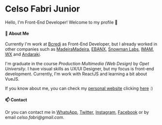 # Celso Fabri Junior

Hello, I'm Front-End Developer! Welcome to my profile :space_invader:

#### :fox_face: About Me
Currently I'm work at [Bcredi](https://www.bcredi.com.br/) as Front-End Developer, but I already worked in other companies such as [MadeiraMadeira](https://www.madeiramadeira.com.br/), [EBANX](https://ebanx.com/br), [Snowman Labs](https://snowmanlabs.com.br), [IMAM](https://imam.ag), [WX](https://agenciawx.com.br) and [Andaraki](https://andaraki.com.br). 

I'm graduate in the course _Production Multimedia (Web Design)_ by _Opet University_. I have visual skills as UX/UI Designer, but my focus is front-end development. Currently, I'm work with ReactJS and learning a bit about VueJS.

If you know about me, you can check my [personal website](https://celsofabri.github.io) clicking [here](https://celsofabri.github.io) :)

#### :mailbox: Contact

Or you can contact me in [WhatsApp](https://api.whatsapp.com/send?phone=5541991222951), [Twitter](https://twitter.com/celsofabri), [Instagram](https://instagram.com/celso.cwb), [Facebook](https://facebook.com/celsofabrijr) or by email _celso.fabri@gmail.com_.
